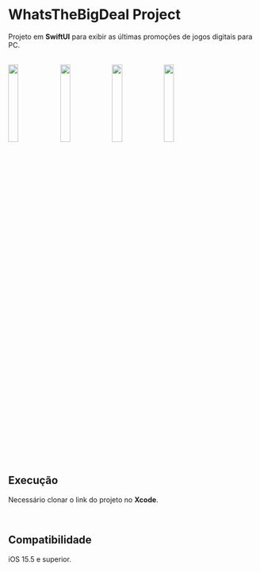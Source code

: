 # WhatsTheBigDeal Project

Projeto em **SwiftUI** para exibir as últimas promoções de jogos digitais para PC.

<br>

<div align="left">
<img src="https://user-images.githubusercontent.com/41010243/189772984-34182e39-7cc3-4a47-b2b2-f8145ff9a926.png" width="20%"> 
<img src="https://user-images.githubusercontent.com/41010243/189773039-530d443f-072f-49e8-9d2c-909478dcb1bf.png"width="20%">
<img src="https://user-images.githubusercontent.com/41010243/189773087-eb1413e2-9097-4630-be1c-e276b823adca.png" width="20%">
<img src="https://user-images.githubusercontent.com/41010243/189773096-cdc6fb1c-ea73-4f25-8e71-63e70d991b38.png"width="20%">
</div>

<br>

## Execução

Necessário clonar o link do projeto no **Xcode**.

<br>

## Compatibilidade

iOS 15.5 e superior.

